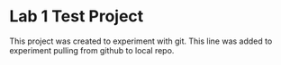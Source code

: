 # Lab 1 Test Project
This project was created to experiment with git.
This line was added to experiment pulling from github to local repo.
